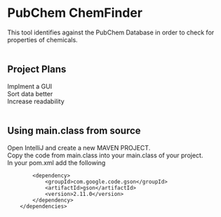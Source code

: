 # PubChem ChemFinder
This tool identifies against the PubChem Database in order to check for properties of chemicals.<br>
<br>
## Project Plans
Implment a GUI<br>
Sort data better<br>
Increase readability<br>
<br>
## Using main.class from source
Open IntelliJ and create a new MAVEN PROJECT.<br>
Copy the code from main.class into your main.class of your project.<br>
In your pom.xml add the following<br>
```    <dependencies>
        <dependency>
            <groupId>com.google.code.gson</groupId>
            <artifactId>gson</artifactId>
            <version>2.11.0</version>
        </dependency>
    </dependencies>
